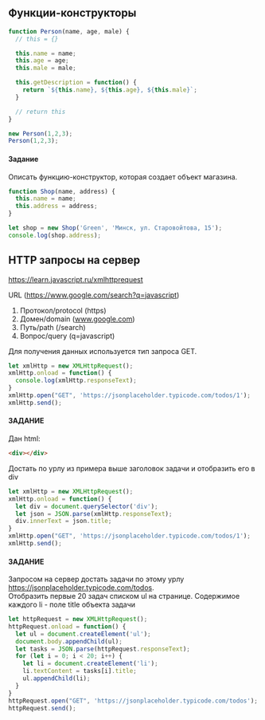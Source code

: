 ## Функции-конструкторы

```js
function Person(name, age, male) {
  // this = {}

  this.name = name;
  this.age = age;
  this.male = male;

  this.getDescription = function() {
    return `${this.name}, ${this.age}, ${this.male}`;
  }

  // return this
}

new Person(1,2,3);
Person(1,2,3);
```

#### Задание
Описать функцию-конструктор, которая создает объект магазина.

```js
function Shop(name, address) {
  this.name = name;
  this.address = address;
}

let shop = new Shop('Green', 'Минск, ул. Старовойтова, 15');
console.log(shop.address);
```

## HTTP запросы на сервер

https://learn.javascript.ru/xmlhttprequest

URL (https://www.google.com/search?q=javascript)

1. Протокол/protocol (https)
2. Домен/domain (www.google.com)
3. Путь/path (/search)
4. Вопрос/query (q=javascript)

Для получения данных используется тип запроса GET.

```js
let xmlHttp = new XMLHttpRequest();
xmlHttp.onload = function() {
  console.log(xmlHttp.responseText);
}
xmlHttp.open("GET", 'https://jsonplaceholder.typicode.com/todos/1');
xmlHttp.send();
```

#### ЗАДАНИЕ
Дан html:

```html
<div></div>
```

Достать по урлу из примера выше заголовок задачи и отобразить его в div
```js
let xmlHttp = new XMLHttpRequest();
xmlHttp.onload = function() {
  let div = document.querySelector('div');
  let json = JSON.parse(xmlHttp.responseText);
  div.innerText = json.title;
}
xmlHttp.open("GET", 'https://jsonplaceholder.typicode.com/todos/1');
xmlHttp.send();
```

#### ЗАДАНИЕ
Запросом на сервер достать задачи по этому урлу https://jsonplaceholder.typicode.com/todos. \
Отобразить первые 20 задач списком ul на странице. Содержимое каждого li - поле title объекта задачи

```js
let httpRequest = new XMLHttpRequest();
httpRequest.onload = function() {
  let ul = document.createElement('ul');
  document.body.appendChild(ul);
  let tasks = JSON.parse(httpRequest.responseText);
  for (let i = 0; i < 20; i++) {
    let li = document.createElement('li');
    li.textContent = tasks[i].title;
    ul.appendChild(li);
  }
}
httpRequest.open("GET", 'https://jsonplaceholder.typicode.com/todos');
httpRequest.send();
```
